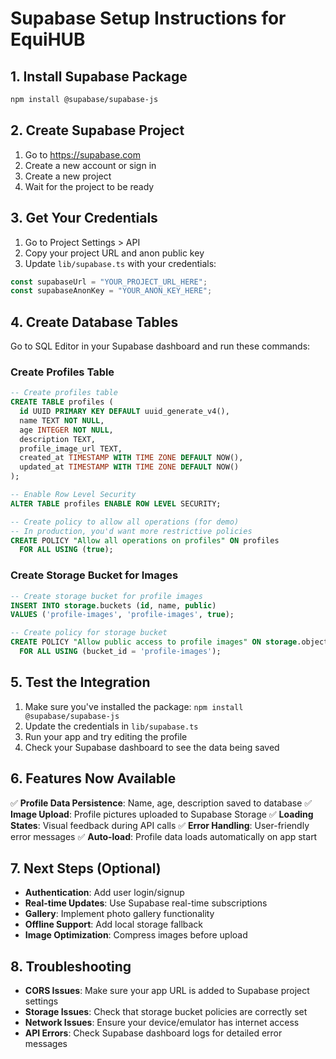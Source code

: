 # Supabase Setup Instructions for EquiHUB

## 1. Install Supabase Package

```bash
npm install @supabase/supabase-js
```

## 2. Create Supabase Project

1. Go to https://supabase.com
2. Create a new account or sign in
3. Create a new project
4. Wait for the project to be ready

## 3. Get Your Credentials

1. Go to Project Settings > API
2. Copy your project URL and anon public key
3. Update `lib/supabase.ts` with your credentials:

```typescript
const supabaseUrl = "YOUR_PROJECT_URL_HERE";
const supabaseAnonKey = "YOUR_ANON_KEY_HERE";
```

## 4. Create Database Tables

Go to SQL Editor in your Supabase dashboard and run these commands:

### Create Profiles Table

```sql
-- Create profiles table
CREATE TABLE profiles (
  id UUID PRIMARY KEY DEFAULT uuid_generate_v4(),
  name TEXT NOT NULL,
  age INTEGER NOT NULL,
  description TEXT,
  profile_image_url TEXT,
  created_at TIMESTAMP WITH TIME ZONE DEFAULT NOW(),
  updated_at TIMESTAMP WITH TIME ZONE DEFAULT NOW()
);

-- Enable Row Level Security
ALTER TABLE profiles ENABLE ROW LEVEL SECURITY;

-- Create policy to allow all operations (for demo)
-- In production, you'd want more restrictive policies
CREATE POLICY "Allow all operations on profiles" ON profiles
  FOR ALL USING (true);
```

### Create Storage Bucket for Images

```sql
-- Create storage bucket for profile images
INSERT INTO storage.buckets (id, name, public)
VALUES ('profile-images', 'profile-images', true);

-- Create policy for storage bucket
CREATE POLICY "Allow public access to profile images" ON storage.objects
  FOR ALL USING (bucket_id = 'profile-images');
```

## 5. Test the Integration

1. Make sure you've installed the package: `npm install @supabase/supabase-js`
2. Update the credentials in `lib/supabase.ts`
3. Run your app and try editing the profile
4. Check your Supabase dashboard to see the data being saved

## 6. Features Now Available

✅ **Profile Data Persistence**: Name, age, description saved to database
✅ **Image Upload**: Profile pictures uploaded to Supabase Storage
✅ **Loading States**: Visual feedback during API calls
✅ **Error Handling**: User-friendly error messages
✅ **Auto-load**: Profile data loads automatically on app start

## 7. Next Steps (Optional)

- **Authentication**: Add user login/signup
- **Real-time Updates**: Use Supabase real-time subscriptions
- **Gallery**: Implement photo gallery functionality
- **Offline Support**: Add local storage fallback
- **Image Optimization**: Compress images before upload

## 8. Troubleshooting

- **CORS Issues**: Make sure your app URL is added to Supabase project settings
- **Storage Issues**: Check that storage bucket policies are correctly set
- **Network Issues**: Ensure your device/emulator has internet access
- **API Errors**: Check Supabase dashboard logs for detailed error messages
